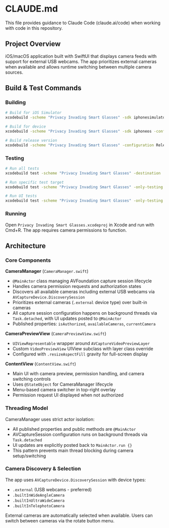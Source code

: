 # CLAUDE.md

This file provides guidance to Claude Code (claude.ai/code) when working with code in this repository.

## Project Overview

iOS/macOS application built with SwiftUI that displays camera feeds with support for external USB webcams. The app prioritizes external cameras when available and allows runtime switching between multiple camera sources.

## Build & Test Commands

### Building
```bash
# Build for iOS Simulator
xcodebuild -scheme "Privacy Invading Smart Glasses" -sdk iphonesimulator -configuration Debug build

# Build for device
xcodebuild -scheme "Privacy Invading Smart Glasses" -sdk iphoneos -configuration Debug build

# Build release version
xcodebuild -scheme "Privacy Invading Smart Glasses" -configuration Release build
```

### Testing
```bash
# Run all tests
xcodebuild test -scheme "Privacy Invading Smart Glasses" -destination 'platform=iOS Simulator,name=iPhone 15'

# Run specific test target
xcodebuild test -scheme "Privacy Invading Smart Glasses" -only-testing:Privacy_Invading_Smart_GlassesTests -destination 'platform=iOS Simulator,name=iPhone 15'

# Run UI tests
xcodebuild test -scheme "Privacy Invading Smart Glasses" -only-testing:Privacy_Invading_Smart_GlassesUITests -destination 'platform=iOS Simulator,name=iPhone 15'
```

### Running
Open `Privacy Invading Smart Glasses.xcodeproj` in Xcode and run with Cmd+R. The app requires camera permissions to function.

## Architecture

### Core Components

**CameraManager** (`CameraManager.swift`)
- `@MainActor` class managing AVFoundation capture session lifecycle
- Handles camera permission requests and authorization states
- Discovers all available cameras including external USB webcams via `AVCaptureDevice.DiscoverySession`
- Prioritizes external cameras (`.external` device type) over built-in cameras
- All capture session configuration happens on background threads via `Task.detached`, with UI updates posted to `@MainActor`
- Published properties: `isAuthorized`, `availableCameras`, `currentCamera`

**CameraPreviewView** (`CameraPreviewView.swift`)
- `UIViewRepresentable` wrapper around `AVCaptureVideoPreviewLayer`
- Custom `VideoPreviewView` UIView subclass with layer class override
- Configured with `.resizeAspectFill` gravity for full-screen display

**ContentView** (`ContentView.swift`)
- Main UI with camera preview, permission handling, and camera switching controls
- Uses `@StateObject` for CameraManager lifecycle
- Menu-based camera switcher in top-right overlay
- Permission request UI displayed when not authorized

### Threading Model

CameraManager uses strict actor isolation:
- All published properties and public methods are `@MainActor`
- AVCaptureSession configuration runs on background threads via `Task.detached`
- UI updates are explicitly posted back to `MainActor.run {}`
- This pattern prevents main thread blocking during camera setup/switching

### Camera Discovery & Selection

The app uses `AVCaptureDevice.DiscoverySession` with device types:
- `.external` (USB webcams - preferred)
- `.builtInWideAngleCamera`
- `.builtInUltraWideCamera`
- `.builtInTelephotoCamera`

External cameras are automatically selected when available. Users can switch between cameras via the rotate button menu.

